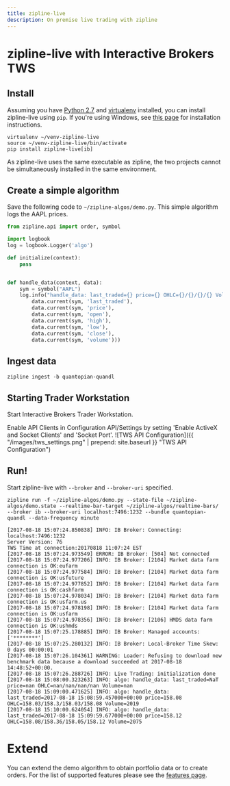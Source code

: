 ```yaml
---
title: zipline-live
description: On premise live trading with zipline
---
```

# zipline-live with Interactive Brokers TWS
## Install
Assuming you have [Python 2.7](https://www.python.org/) and [virtualenv](https://virtualenv.pypa.io) installed,
you can install zipline-live using `pip`. If you're using Windows, see [this page](/windows) for installation instructions.
```
virtualenv ~/venv-zipline-live
source ~/venv-zipline-live/bin/activate
pip install zipline-live[ib]
```
As zipline-live uses the same executable as zipline, the two projects cannot be
simultaneously installed in the same environment. 

## Create a simple algorithm
Save the following code to `~/zipline-algos/demo.py`. This simple algorithm logs
the AAPL prices.
```py
from zipline.api import order, symbol

import logbook
log = logbook.Logger('algo')

def initialize(context):
    pass


def handle_data(context, data):
    sym = symbol("AAPL")
    log.info("handle_data: last_traded={} price={} OHLC={}/{}/{}/{} Volume={}".format(
        data.current(sym, 'last_traded'),
        data.current(sym, 'price'),
        data.current(sym, 'open'),
        data.current(sym, 'high'),
        data.current(sym, 'low'),
        data.current(sym, 'close'),
        data.current(sym, 'volume')))
```

## Ingest data
```
zipline ingest -b quantopian-quandl
```

## Starting Trader Workstation
Start Interactive Brokers Trader Workstation.

Enable API Clients in Configuration API/Settings by setting 'Enable ActiveX and Socket Clients' and 'Socket Port'.
![TWS API Configuration]({{ "/images/tws_settings.png" | prepend: site.baseurl }} "TWS API Configuration")

## Run!
Start zipline-live with `--broker` and `--broker-uri` specified.
```
zipline run -f ~/zipline-algos/demo.py --state-file ~/zipline-algos/demo.state --realtime-bar-target ~/zipline-algos/realtime-bars/ --broker ib --broker-uri localhost:7496:1232 --bundle quantopian-quandl --data-frequency minute
```
```
[2017-08-18 15:07:24.850838] INFO: IB Broker: Connecting: localhost:7496:1232
Server Version: 76
TWS Time at connection:20170818 11:07:24 EST
[2017-08-18 15:07:24.973549] ERROR: IB Broker: [504] Not connected
[2017-08-18 15:07:24.977206] INFO: IB Broker: [2104] Market data farm connection is OK:eufarm
[2017-08-18 15:07:24.977584] INFO: IB Broker: [2104] Market data farm connection is OK:usfuture
[2017-08-18 15:07:24.977852] INFO: IB Broker: [2104] Market data farm connection is OK:cashfarm
[2017-08-18 15:07:24.978034] INFO: IB Broker: [2104] Market data farm connection is OK:usfarm.us
[2017-08-18 15:07:24.978198] INFO: IB Broker: [2104] Market data farm connection is OK:usfarm
[2017-08-18 15:07:24.978356] INFO: IB Broker: [2106] HMDS data farm connection is OK:ushmds
[2017-08-18 15:07:25.178885] INFO: IB Broker: Managed accounts: ['********']
[2017-08-18 15:07:25.280132] INFO: IB Broker: Local-Broker Time Skew: 0 days 00:00:01
[2017-08-18 15:07:26.104361] WARNING: Loader: Refusing to download new benchmark data because a download succeeded at 2017-08-18 14:48:52+00:00.
[2017-08-18 15:07:26.288726] INFO: Live Trading: initialization done
[2017-08-18 15:08:00.323263] INFO: algo: handle_data: last_traded=NaT price=nan OHLC=nan/nan/nan/nan Volume=nan
[2017-08-18 15:09:00.471625] INFO: algo: handle_data: last_traded=2017-08-18 15:08:59.457000+00:00 price=158.08 OHLC=158.03/158.3/158.03/158.08 Volume=2019
[2017-08-18 15:10:00.624054] INFO: algo: handle_data: last_traded=2017-08-18 15:09:59.677000+00:00 price=158.12 OHLC=158.08/158.36/158.05/158.12 Volume=2075

```

# Extend
You can extend the demo algorithm to obtain portfolio data or to create orders.
For the list of supported features please see the [features page](/features).
